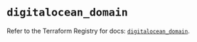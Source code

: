 # `digitalocean_domain`

Refer to the Terraform Registry for docs: [`digitalocean_domain`](https://registry.terraform.io/providers/digitalocean/digitalocean/2.61.0/docs/resources/domain).
